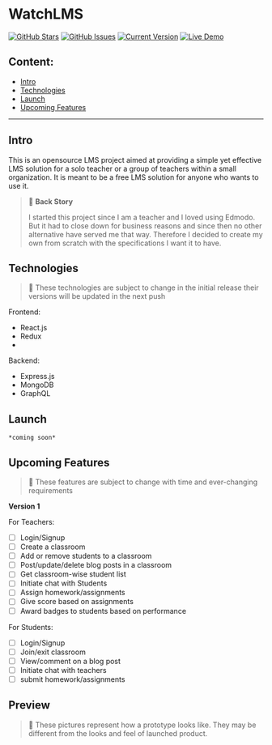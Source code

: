 # WatchLMS
[![GitHub Stars](https://img.shields.io/github/stars/Blankscreen-exe/WatchLMS.svg)](https://github.com/Blankscreen-exe/WatchLMS/stargazers) 
[![GitHub Issues](https://img.shields.io/github/issues/Blankscreen-exe/WatchLMS.svg)](https://github.com/Blankscreen-exe/WatchLMS/issues) 
[![Current Version](https://img.shields.io/badge/version-0.0.0-green.svg)](https://github.com/Blankscreen-exe/WatchLMS) 
[![Live Demo](https://img.shields.io/badge/demo-NA-green.svg)](#)

## Content:

- [Intro](#intro)
- [Technologies](#technologies)
- [Launch](#launch)
- [Upcoming Features](#upcoming-features)

---

## Intro

 This is an opensource LMS project aimed at providing a simple yet effective LMS solution for a solo teacher or a group of teachers within a small organization. It is meant to be a free LMS solution for anyone who wants to use it.
 
 > 📔 **Back Story**
 >
 >I started this project since I am a teacher and I loved using Edmodo. But it had to close down for business reasons and since then no other alternative have served me that way. Therefore I decided to create my own from scratch with the specifications I want it to have.

## Technologies
> 📌 These technologies are subject to change in the initial release
> their versions will be updated in the next push

Frontend:
- React.js
- Redux
- 

Backend:
- Express.js
- MongoDB
- GraphQL

## Launch

`*coming soon*`

## Upcoming Features

>📌 These features are subject to change with time and ever-changing requirements 

**Version 1**

For Teachers:

- [ ] Login/Signup
- [ ] Create a classroom
- [ ] Add or remove students to a classroom
- [ ] Post/update/delete blog posts in a classroom
- [ ] Get classroom-wise student list
- [ ] Initiate chat with Students
- [ ] Assign homework/assignments
- [ ] Give score based on assignments
- [ ] Award badges to students based on performance

For Students:

- [ ] Login/Signup
- [ ] Join/exit classroom
- [ ] View/comment on a blog post
- [ ] Initiate chat with teachers
- [ ] submit homework/assignments

## Preview
> 📌 These pictures represent how a prototype looks like. They may be different from the looks and feel of launched product.